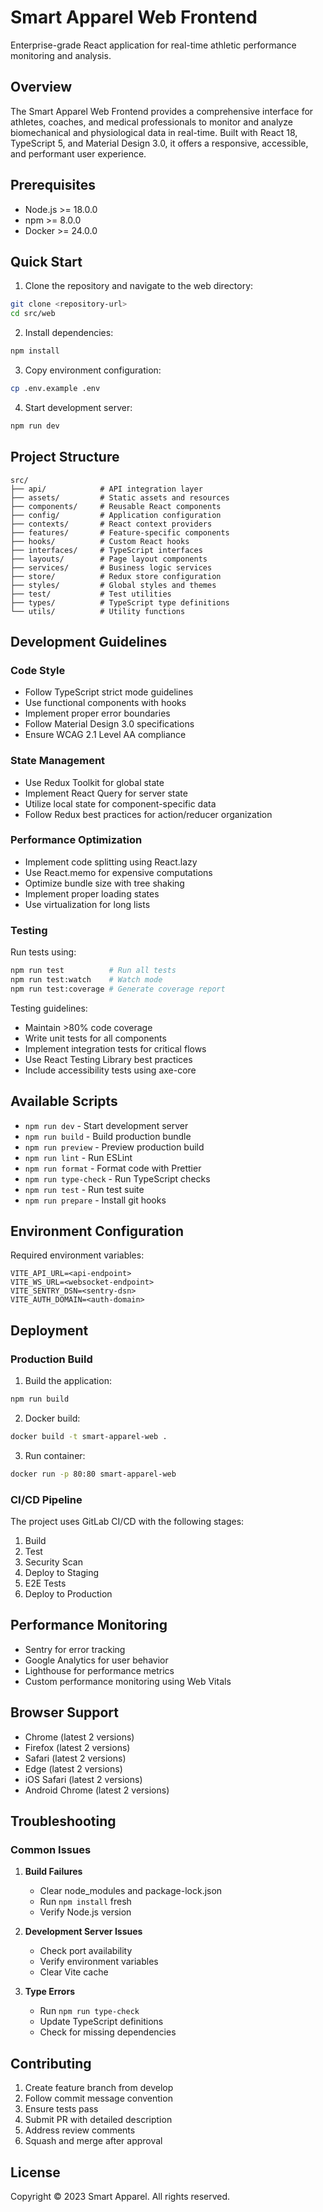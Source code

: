 # Smart Apparel Web Frontend

Enterprise-grade React application for real-time athletic performance monitoring and analysis.

## Overview

The Smart Apparel Web Frontend provides a comprehensive interface for athletes, coaches, and medical professionals to monitor and analyze biomechanical and physiological data in real-time. Built with React 18, TypeScript 5, and Material Design 3.0, it offers a responsive, accessible, and performant user experience.

## Prerequisites

- Node.js >= 18.0.0
- npm >= 8.0.0
- Docker >= 24.0.0

## Quick Start

1. Clone the repository and navigate to the web directory:
```bash
git clone <repository-url>
cd src/web
```

2. Install dependencies:
```bash
npm install
```

3. Copy environment configuration:
```bash
cp .env.example .env
```

4. Start development server:
```bash
npm run dev
```

## Project Structure

```
src/
├── api/            # API integration layer
├── assets/         # Static assets and resources
├── components/     # Reusable React components
├── config/         # Application configuration
├── contexts/       # React context providers
├── features/       # Feature-specific components
├── hooks/          # Custom React hooks
├── interfaces/     # TypeScript interfaces
├── layouts/        # Page layout components
├── services/       # Business logic services
├── store/          # Redux store configuration
├── styles/         # Global styles and themes
├── test/           # Test utilities
├── types/          # TypeScript type definitions
└── utils/          # Utility functions
```

## Development Guidelines

### Code Style

- Follow TypeScript strict mode guidelines
- Use functional components with hooks
- Implement proper error boundaries
- Follow Material Design 3.0 specifications
- Ensure WCAG 2.1 Level AA compliance

### State Management

- Use Redux Toolkit for global state
- Implement React Query for server state
- Utilize local state for component-specific data
- Follow Redux best practices for action/reducer organization

### Performance Optimization

- Implement code splitting using React.lazy
- Use React.memo for expensive computations
- Optimize bundle size with tree shaking
- Implement proper loading states
- Use virtualization for long lists

### Testing

Run tests using:
```bash
npm run test          # Run all tests
npm run test:watch    # Watch mode
npm run test:coverage # Generate coverage report
```

Testing guidelines:
- Maintain >80% code coverage
- Write unit tests for all components
- Implement integration tests for critical flows
- Use React Testing Library best practices
- Include accessibility tests using axe-core

## Available Scripts

- `npm run dev` - Start development server
- `npm run build` - Build production bundle
- `npm run preview` - Preview production build
- `npm run lint` - Run ESLint
- `npm run format` - Format code with Prettier
- `npm run type-check` - Run TypeScript checks
- `npm run test` - Run test suite
- `npm run prepare` - Install git hooks

## Environment Configuration

Required environment variables:
```
VITE_API_URL=<api-endpoint>
VITE_WS_URL=<websocket-endpoint>
VITE_SENTRY_DSN=<sentry-dsn>
VITE_AUTH_DOMAIN=<auth-domain>
```

## Deployment

### Production Build

1. Build the application:
```bash
npm run build
```

2. Docker build:
```bash
docker build -t smart-apparel-web .
```

3. Run container:
```bash
docker run -p 80:80 smart-apparel-web
```

### CI/CD Pipeline

The project uses GitLab CI/CD with the following stages:
1. Build
2. Test
3. Security Scan
4. Deploy to Staging
5. E2E Tests
6. Deploy to Production

## Performance Monitoring

- Sentry for error tracking
- Google Analytics for user behavior
- Lighthouse for performance metrics
- Custom performance monitoring using Web Vitals

## Browser Support

- Chrome (latest 2 versions)
- Firefox (latest 2 versions)
- Safari (latest 2 versions)
- Edge (latest 2 versions)
- iOS Safari (latest 2 versions)
- Android Chrome (latest 2 versions)

## Troubleshooting

### Common Issues

1. **Build Failures**
   - Clear node_modules and package-lock.json
   - Run `npm install` fresh
   - Verify Node.js version

2. **Development Server Issues**
   - Check port availability
   - Verify environment variables
   - Clear Vite cache

3. **Type Errors**
   - Run `npm run type-check`
   - Update TypeScript definitions
   - Check for missing dependencies

## Contributing

1. Create feature branch from develop
2. Follow commit message convention
3. Ensure tests pass
4. Submit PR with detailed description
5. Address review comments
6. Squash and merge after approval

## License

Copyright © 2023 Smart Apparel. All rights reserved.